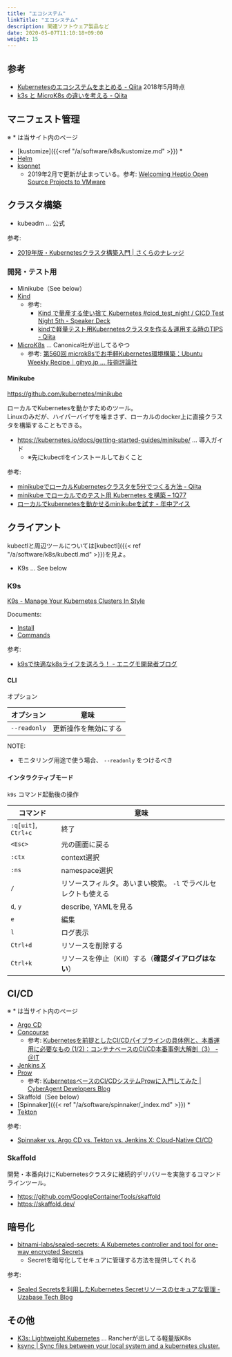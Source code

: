 ```yaml
---
title: "エコシステム"
linkTitle: "エコシステム"
description: 関連ソフトウェア製品など
date: 2020-05-07T11:10:18+09:00
weight: 15
---
```


## 参考

- [Kubernetesのエコシステムをまとめる - Qiita](https://qiita.com/cvusk/items/100dfb955150ef8964e5) 2018年5月時点
- [k3s と MicroK8s の違いを考える - Qiita](https://qiita.com/ynott/items/89941c36c606a8384028)

## マニフェスト管理

※ * は当サイト内のページ

- [kustomize]({{<ref "/a/software/k8s/kustomize.md" >}}) *
- [Helm](https://helm.sh/)
- [ksonnet](https://github.com/ksonnet/ksonnet)
  - 2019年2月で更新が止まっている。参考: [Welcoming Heptio Open Source Projects to VMware](https://tanzu.vmware.com/content/blog/welcoming-heptio-open-source-projects-to-vmware)

## クラスタ構築

- kubeadm ... 公式

参考:

- [2019年版・Kubernetesクラスタ構築入門 | さくらのナレッジ](https://knowledge.sakura.ad.jp/20955/)

### 開発・テスト用

- Minikube（See below）
- [Kind](https://kind.sigs.k8s.io/)
  - 参考:
    - [Kind で量産する使い捨て Kubernetes #cicd_test_night / CICD Test Night 5th - Speaker Deck](https://speakerdeck.com/ytaka23/cicd-test-night-5th)
    - [kindで軽量テスト用Kubernetesクラスタを作る＆運用する時のTIPS - Qiita](https://qiita.com/Hiroyuki_OSAKI/items/2395e6bbb98856df12f3)
- [MicroK8s](https://microk8s.io/) ... Canonical社が出してるやつ
  - 参考: [第560回 microk8sでお手軽Kubernetes環境構築：Ubuntu Weekly Recipe｜gihyo.jp … 技術評論社](https://gihyo.jp/admin/serial/01/ubuntu-recipe/0560)

#### Minikube

https://github.com/kubernetes/minikube

ローカルでKubernetesを動かすためのツール。  
Linuxのみだが、ハイパーバイザを噛まさず、ローカルのdocker上に直接クラスタを構築することもできる。

- https://kubernetes.io/docs/getting-started-guides/minikube/ ... 導入ガイド
  - ※先にkubectlをインストールしておくこと

参考:

- [minikubeでローカルKubernetesクラスタを5分でつくる方法 - Qiita](https://qiita.com/mumoshu/items/8f55ee830d8e5c172dd4)
- [minikube でローカルでのテスト用 Kubernetes を構築 – 1Q77](https://blog.1q77.com/2016/10/setup-kubernetes-1-4-using-minikube/)
- [ローカルでkubernetesを動かせるminikubeを試す - 年中アイス](http://reiki4040.hatenablog.com/entry/2017/04/11/221122)

## クライアント

kubectlと周辺ツールについては[kubectl]({{< ref "/a/software/k8s/kubectl.md" >}})を見よ。

- K9s ... See below

### K9s

[K9s - Manage Your Kubernetes Clusters In Style](https://k9scli.io/)

Documents:

- [Install](https://k9scli.io/topics/install/)
- [Commands](https://k9scli.io/topics/commands/)

参考:

- [k9sで快適なk8sライフを送ろう！ - エニグモ開発者ブログ](https://tech.enigmo.co.jp/entry/2019/12/17/090000)

#### CLI

オプション

 オプション | 意味
----------|------
 `--readonly` | 更新操作を無効にする

NOTE:

- モニタリング用途で使う場合、 `--readonly` をつけるべき

#### インタラクティブモード


`k9s` コマンド起動後の操作

 コマンド | 意味
---------|-----
 `:q[uit]`, `Ctrl+c` | 終了
 `<Esc>` | 元の画面に戻る
 `:ctx` | context選択
 `:ns` | namespace選択
 `/` | リソースフィルタ。あいまい検索。 `-l` でラベルセレクトも使える
 `d`, `y` | describe, YAMLを見る
 `e` | 編集
 `l` | ログ表示
 `Ctrl+d` | リソースを削除する
 `Ctrl+k` | リソースを停止（Kill）する（**確認ダイアログはない**）

## CI/CD

※ * は当サイト内のページ

- [Argo CD](https://argoproj.github.io/argo-cd/)
- [Concourse](https://concourse-ci.org/)
  - 参考: [Kubernetesを前提としたCI/CDパイプラインの具体例と、本番運用に必要なもの (1/2)：コンテナベースのCI/CD本番事例大解剖（3） - ＠IT](https://www.atmarkit.co.jp/ait/articles/1909/04/news005.html)
- [Jenkins X](https://jenkins-x.io/)
- [Prow](https://github.com/kubernetes/test-infra/tree/master/prow)
  - 参考: [KubernetesベースのCI/CDシステムProwに入門してみた | CyberAgent Developers Blog](https://developers.cyberagent.co.jp/blog/archives/22072/)
- Skaffold（See below）
- [Spinnaker]({{< ref "/a/software/spinnaker/_index.md" >}}) *
- [Tekton](https://tekton.dev/)

参考:

- [Spinnaker vs. Argo CD vs. Tekton vs. Jenkins X: Cloud-Native CI/CD](https://www.inovex.de/blog/spinnaker-vs-argo-cd-vs-tekton-vs-jenkins-x/)

### Skaffold

開発・本番向けにKubernetesクラスタに継続的デリバリーを実施するコマンドラインツール。

- https://github.com/GoogleContainerTools/skaffold
- https://skaffold.dev/

## 暗号化

- [bitnami-labs/sealed-secrets: A Kubernetes controller and tool for one-way encrypted Secrets](https://github.com/bitnami-labs/sealed-secrets)
  - Secretを暗号化してセキュアに管理する方法を提供してくれる

参考:

- [Sealed Secretsを利用したKubernetes Secretリソースのセキュアな管理 - Uzabase Tech Blog](https://tech.uzabase.com/entry/2020/03/10/171733)

## その他

- [K3s: Lightweight Kubernetes](https://k3s.io/) ... Rancherが出してる軽量版K8s
- [ksync | Sync files between your local system and a kubernetes cluster.](https://ksync.github.io/ksync/)
